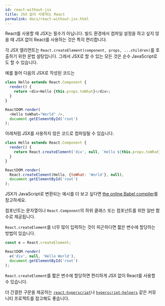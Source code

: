 ```yaml
---
id: react-without-jsx
title: JSX 없이 사용하는 React
permalink: docs/react-without-jsx.html
---
```


React를 사용할 때 JSX는 필수가 아닙니다. 빌드 환경에서 컴파일 설정을 하고 싶지 않을 때 JSX 없이 React를 사용하는 것은 특히 편리합니다.

각 JSX 엘리먼트는 `React.createElement(component, props, ...children)`를 호출하기 위한 문법 설탕입니다. 그래서 JSX로 할 수 있는 모든 것은 순수 JavaScript로도 할 수 있습니다.

예를 들어 다음의 JSX로 작성된 코드는

```js
class Hello extends React.Component {
  render() {
    return <div>Hello {this.props.toWhat}</div>;
  }
}

ReactDOM.render(
  <Hello toWhat="World" />,
  document.getElementById('root')
);
```

아래처럼 JSX를 사용하지 않은 코드로 컴파일될 수 있습니다.

```js
class Hello extends React.Component {
  render() {
    return React.createElement('div', null, `Hello ${this.props.toWhat}`);
  }
}

ReactDOM.render(
  React.createElement(Hello, {toWhat: 'World'}, null),
  document.getElementById('root')
);
```

JSX가 JavaScript로 변환되는 예시를 더 보고 싶다면 [the online Babel compiler](babel://jsx-simple-example)를 참고하세요.

컴포넌트는 문자열이나 `React.Component`의 하위 클래스 또는 컴포넌트를 위한 일반 함수로 제공됩니다.

`React.createElement`를 너무 많이 입력하는 것이 피곤하다면 짧은 변수에 할당하는 방법이 있습니다.

```js
const e = React.createElement;

ReactDOM.render(
  e('div', null, 'Hello World'),
  document.getElementById('root')
);
```

`React.createElement`를 짧은 변수에 할당하면 편리하게 JSX 없이 React를 사용할 수 있습니다.

더 간결한 구문을 제공하는 [`react-hyperscript`](https://github.com/mlmorg/react-hyperscript)나 [`hyperscript-helpers`](https://github.com/ohanhi/hyperscript-helpers) 같은 커뮤니티 프로젝트를 참고해도 좋습니다.
